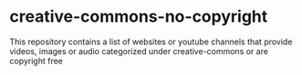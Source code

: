 # creative-commons-no-copyright
This repository contains a list of websites or youtube channels that provide videos, images or audio categorized under creative-commons or are copyright free
